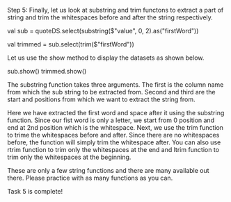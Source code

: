 Step 5: Finally, let us look at  substring and trim functons to extract a part of string and trim the whitespaces before and after the string respectively.

val sub = quoteDS.select(substring($"value", 0, 2).as("firstWord"))

val trimmed = sub.select(trim($"firstWord"))

Let us use the show method to display the datasets as shown below.

sub.show()
trimmed.show()

The substring function takes three arguments. The first is the column name from which the sub string to be extracted from. Second and third are the start and positions from which we want to extract the string from.

 

Here we have extracted the first word and space after it using the substring function. Since our fist word is only a letter, we start from 0 position and end at 2nd position which is the whitespace. Next, we use the trim function to trime the whitespaces before and after. Since there are no whitespaces before, the function will simply trim the whitespace after. You can also use rtrim function to trim only the whitespaces at the end and ltrim function to trim only the whitespaces at the beginning.

These are only a few string functions and there are many available out there. Please practice with as many functions as you can.

Task 5 is complete!
